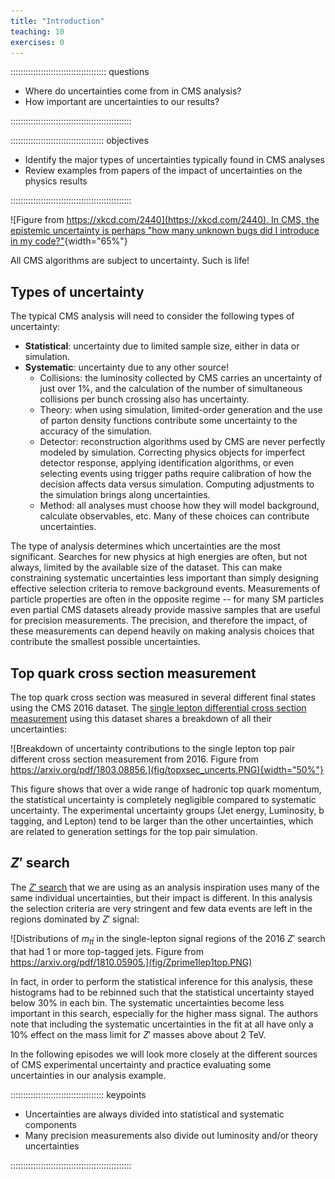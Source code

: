 ```yaml
---
title: "Introduction"
teaching: 10
exercises: 0
---
```


:::::::::::::::::::::::::::::::::::::: questions 

- Where do uncertainties come from in CMS analysis?
- How important are uncertainties to our results?

::::::::::::::::::::::::::::::::::::::::::::::::

::::::::::::::::::::::::::::::::::::: objectives

- Identify the major types of uncertainties typically found in CMS analyses
- Review examples from papers of the impact of uncertainties on the physics results

::::::::::::::::::::::::::::::::::::::::::::::::

![Figure from [https://xkcd.com/2440](https://xkcd.com/2440). In CMS, the epistemic uncertainty is perhaps "how many unknown bugs did I introduce in my code?"](fig/epistemic_uncertainty_2x.png){width="65%"}

All CMS algorithms are subject to uncertainty. Such is life!

## Types of uncertainty

The typical CMS analysis will need to consider the following types of uncertainty:

 * **Statistical**: uncertainty due to limited sample size, either in data or simulation.
 * **Systematic**: uncertainty due to any other source!
   * Collisions: the luminosity collected by CMS carries an uncertainty of just over 1%, and the calculation of the number of simultaneous collisions per bunch crossing also has uncertainty. 
   * Theory: when using simulation, limited-order generation and the use of parton density functions contribute some uncertainty to the accuracy of the simulation.
   * Detector: reconstruction algorithms used by CMS are never perfectly modeled by simulation. Correcting physics objects for imperfect detector response, applying identification algorithms, or even selecting events using trigger paths require calibration of how the decision affects data versus simulation. Computing adjustments to the simulation brings along uncertainties.
   * Method: all analyses must choose how they will model background, calculate observables, etc. Many of these choices can contribute uncertainties.

The type of analysis determines which uncertainties are the most significant. Searches for new physics at high energies are often, but not always, limited by the available size of the dataset. This can make constraining systematic uncertainties less important than simply designing effective selection criteria to remove background events. Measurements of particle properties are often in the opposite regime -- for many SM particles even partial CMS datasets already provide massive samples that are useful for precision measurements. The precision, and therefore the impact, of these measurements can depend heavily on making analysis choices that contribute the smallest possible uncertainties.

## Top quark cross section measurement

The top quark cross section was measured in several different final states using the CMS 2016 dataset. The [single lepton differential cross section measurement](https://arxiv.org/pdf/1803.08856) using this dataset shares a breakdown of all their uncertainties:

![Breakdown of uncertainty contributions to the single lepton top pair different cross section measurement from 2016. Figure from https://arxiv.org/pdf/1803.08856.](fig/topxsec_uncerts.PNG){width="50%"}

This figure shows that over a wide range of hadronic top quark momentum, the statistical uncertainty is completely negligible compared to systematic uncertainty. The experimental uncertainty groups (Jet energy, Luminosity, b tagging, and Lepton) tend to be larger than the other uncertainties, which are related to generation settings for the top pair simulation. 

## $Z'$ search

The [$Z'$ search](https://arxiv.org/pdf/1810.05905) that we are using as an analysis inspiration uses many of the same individual uncertainties, but their impact is different. In this analysis the selection criteria are very stringent and few data events are left in the regions dominated by $Z'$ signal:

![Distributions of $m_{t\bar{t}}$ in the single-lepton signal regions of the 2016 $Z'$ search that had 1 or more top-tagged jets. Figure from https://arxiv.org/pdf/1810.05905.](fig/Zprime1lep1top.PNG)

In fact, in order to perform the statistical inference for this analysis, these histograms had to be rebinned such that the statistical uncertainty stayed below 30\% in each bin. The systematic uncertainties become less important in this search, especially for the higher mass signal. The authors note that including the systematic uncertainties in the fit at all have only a 10\% effect on the mass limit for $Z'$ masses above about 2 TeV.


In the following episodes we will look more closely at the different sources of CMS experimental uncertainty and practice evaluating some uncertainties in our analysis example.

::::::::::::::::::::::::::::::::::::: keypoints 

- Uncertainties are always divided into statistical and systematic components
- Many precision measurements also divide out luminosity and/or theory uncertainties

::::::::::::::::::::::::::::::::::::::::::::::::


